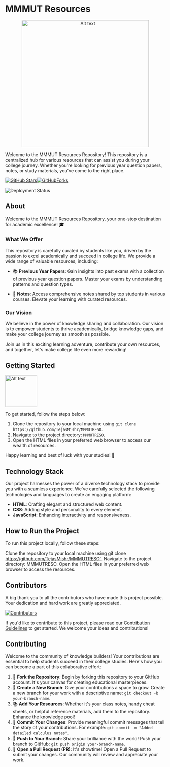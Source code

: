 # MMMUT Resources
<div align="center">
  <img src="https://i0.wp.com/norklan.app/wp-content/uploads/2022/09/102926-support.gif?fit=640%2C640&ssl=1" alt="Alt text" height="400px" width="400" >
</div>

Welcome to the MMMUT Resources Repository! This repository is a centralized hub for various resources that can assist you during your college journey. Whether you're looking for previous year question papers, notes, or study materials, you've come to the right place.

[![GitHub Stars](https://img.shields.io/github/stars/TejasMishr/MMMUTRESO?style=social)](https://github.com/TejasMishr/MMMUTRESO/stargazers)[![GitHubForks](https://img.shields.io/github/forks/TejasMishr/MMMUTRESO?style=social)](https://github.com/TejasMishr/MMMUTRESO/network/members) 

![Deployment Status](https://img.shields.io/badge/Deployment-Pending-yellow)


## About 

Welcome to the MMMUT Resources Repository, your one-stop destination for academic excellence! 🎓

### What We Offer

This repository is carefully curated by students like you, driven by the passion to excel academically and succeed in college life. We provide a wide range of valuable resources, including:

- 📚 **Previous Year Papers**: Gain insights into past exams with a collection of previous year question papers. Master your exams by understanding patterns and question types.

- 📖 **Notes**: Access comprehensive notes shared by top students in various courses. Elevate your learning with curated resources.


### Our Vision

We believe in the power of knowledge sharing and collaboration. Our vision is to empower students to thrive academically, bridge knowledge gaps, and make your college journey as smooth as possible.

Join us in this exciting learning adventure, contribute your own resources, and together, let's make college life even more rewarding!


  ## Getting Started 
  <div align="left">
  <img src="https://cdn.dribbble.com/users/750408/screenshots/3543947/media/30f32ab9f5f3d9f096a7e407252b65cc.gif" alt="Alt text" height="100px">
  </div>







To get started, follow the steps below:

1. Clone the repository to your local machine using `git clone https://github.com/TejasMishr/MMMUTRESO`.
2. Navigate to the project directory: `MMMUTRESO`.
3. Open the HTML files in your preferred web browser to access our wealth of resources.

Happy learning and best of luck with your studies! 🌟


## Technology Stack

Our project harnesses the power of a diverse technology stack to provide you with a seamless experience. We've carefully selected the following technologies and languages to create an engaging platform:

- **HTML**: Crafting elegant and structured web content.
- **CSS**: Adding style and personality to every element.
- **JavaScript**: Enhancing interactivity and responsiveness.


## How to Run the Project

To run this project locally, follow these steps:

Clone the repository to your local machine using git clone https://github.com/TejasMishr/MMMUTRESO`.
Navigate to the project directory: MMMUTRESO.
Open the HTML files in your preferred web browser to access the resources.

## Contributors

A big thank you to all the contributors who have made this project possible. Your dedication and hard work are greatly appreciated.


[![Contributors](https://contrib.rocks/image?repo=TejasMishr/MMMUTRESO)](https://github.com/TejasMishr/MMMUTRESO/graphs/contributors)


If you'd like to contribute to this project, please read our [Contribution Guidelines](CONTRIBUTING.md) to get started. We welcome your ideas and contributions!

## Contributing

Welcome to the community of knowledge builders! Your contributions are essential to help students succeed in their college studies. Here's how you can become a part of this collaborative effort:

1. 🍴 **Fork the Repository**: Begin by forking this repository to your GitHub account. It's your canvas for creating educational masterpieces.
2. 🌱 **Create a New Branch**: Give your contributions a space to grow. Create a new branch for your work with a descriptive name: `git checkout -b your-branch-name`.
3. 📚 **Add Your Resources**: Whether it's your class notes, handy cheat sheets, or helpful reference materials, add them to the repository. Enhance the knowledge pool!
4. 📝 **Commit Your Changes**: Provide meaningful commit messages that tell the story of your contributions. For example: `git commit -m "Added detailed calculus notes"`.
5. 🚀 **Push to Your Branch**: Share your brilliance with the world! Push your branch to GitHub: `git push origin your-branch-name`.
6. 🔀 **Open a Pull Request (PR)**: It's showtime! Open a Pull Request to submit your changes. Our community will review and appreciate your work.




 

